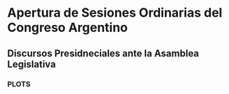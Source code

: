 # Apertura de Sesiones Ordinarias del Congreso Argentino
## Discursos Presidneciales ante la Asamblea Legislativa
### PLOTS
